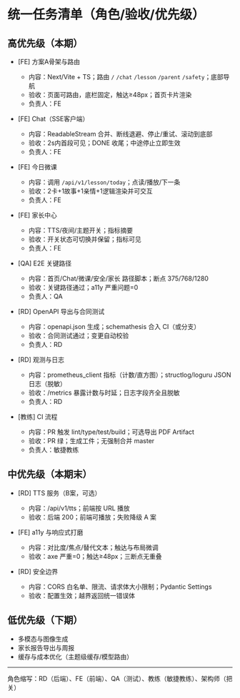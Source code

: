 # 统一任务清单（角色/验收/优先级）

## 高优先级（本期）

- [FE] 方案A骨架与路由
  - 内容：Next/Vite + TS；路由 `/` `/chat` `/lesson` `/parent` `/safety`；底部导航
  - 验收：页面可路由，底栏固定，触达≥48px；首页卡片渲染
  - 负责人：FE

- [FE] Chat（SSE客户端）
  - 内容：ReadableStream 合并、断线退避、停止/重试、滚动到底部
  - 验收：2s内首段可见；DONE 收尾；中途停止立即生效
  - 负责人：FE

- [FE] 今日微课
  - 内容：调用 `/api/v1/lesson/today`；点读/播放/下一条
  - 验收：2卡+1故事+1亲情+1逻辑渲染并可交互
  - 负责人：FE

- [FE] 家长中心
  - 内容：TTS/夜间/主题开关；指标摘要
  - 验收：开关状态可切换并保留；指标可见
  - 负责人：FE

- [QA] E2E 关键路径
  - 内容：首页/Chat/微课/安全/家长 路径脚本；断点 375/768/1280
  - 验收：关键路径通过；a11y 严重问题=0
  - 负责人：QA

- [RD] OpenAPI 导出与合同测试
  - 内容：openapi.json 生成；schemathesis 合入 CI（或分支）
  - 验收：合同测试通过；变更自动校验
  - 负责人：RD

- [RD] 观测与日志
  - 内容：prometheus_client 指标（计数/直方图）；structlog/loguru JSON 日志（脱敏）
  - 验收：/metrics 暴露计数与时延；日志字段齐全且脱敏
  - 负责人：RD

- [教练] CI 流程
  - 内容：PR 触发 lint/type/test/build；可选导出 PDF Artifact
  - 验收：PR 绿；生成工件；无强制合并 master
  - 负责人：敏捷教练

## 中优先级（本期末）

- [RD] TTS 服务（B案，可选）
  - 内容：/api/v1/tts；前端按 URL 播放
  - 验收：后端 200；前端可播放；失败降级 A 案

- [FE] a11y 与响应式打磨
  - 内容：对比度/焦点/替代文本；触达与布局微调
  - 验收：axe 严重=0；触达≥48px；三断点无重叠

- [RD] 安全边界
  - 内容：CORS 白名单、限流、请求体大小限制；Pydantic Settings
  - 验收：配置生效；越界返回统一错误体

## 低优先级（下期）

- 多模态与图像生成
- 家长报告导出与周报
- 缓存与成本优化（主题级缓存/模型路由）

---
角色缩写：RD（后端）、FE（前端）、QA（测试）、教练（敏捷教练）、架构师（把关）